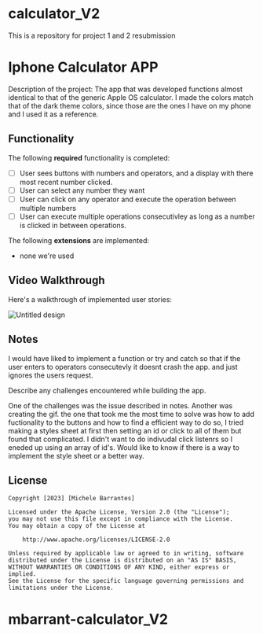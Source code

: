 # calculator_V2
This is a repository for project 1 and 2 resubmission
# Iphone Calculator APP

Description of the project:
The app that was developed functions almost identical to that of the generic Apple OS calculator. I made the colors match that of the dark theme colors, since those are the ones I have on my phone and I used it as a reference. 

## Functionality 

The following **required** functionality is completed:

* [ ] User sees buttons with numbers and operators, and a display with there most recent number clicked. 
* [ ] User can select any number they want 
* [ ] User can click on any operator and execute the operation between multiple numbers
* [ ] User can execute multiple operations consecutivley as long as a number is clicked in between operations. 

The following **extensions** are implemented:

* none we're used 

## Video Walkthrough

Here's a walkthrough of implemented user stories:

![Untitled design](https://github.com/m1chele11/calculator_V2/assets/143828201/9bbabbf5-854a-4fdd-88a1-d23703d33272)




## Notes
I would have liked to implement a function or try and catch so that if the user enters to operators consecutevly it doesnt crash the app. and just ignores the users request. 

Describe any challenges encountered while building the app.

One of the challenges was the issue described in notes. 
Another was creating the gif.
the one that took me the most time to solve was how to add fuctionality to the buttons and how to find a efficient way to do so, I tried making a styles sheet at first then setting an id or click to all of them but found that complicated. I didn't want to do indivudal click listenrs so I eneded up using an array of id's. Would like to know if there is a way to implement the style sheet or a better way. 

## License

    Copyright [2023] [Michele Barrantes]

    Licensed under the Apache License, Version 2.0 (the "License");
    you may not use this file except in compliance with the License.
    You may obtain a copy of the License at

        http://www.apache.org/licenses/LICENSE-2.0

    Unless required by applicable law or agreed to in writing, software
    distributed under the License is distributed on an "AS IS" BASIS,
    WITHOUT WARRANTIES OR CONDITIONS OF ANY KIND, either express or implied.
    See the License for the specific language governing permissions and
    limitations under the License.
# mbarrant-calculator_V2

